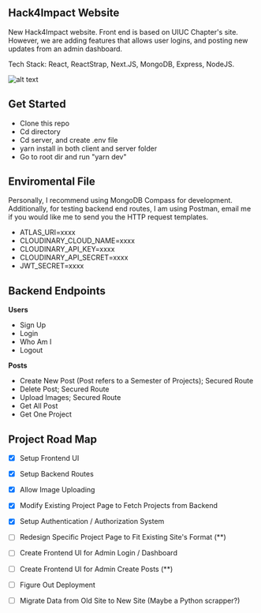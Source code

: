 ## Hack4Impact Website

New Hack4Impact website. Front end is based on UIUC Chapter's site. However, we are adding features that allows user logins, and posting new updates from an admin dashboard.

Tech Stack: React, ReactStrap, Next.JS, MongoDB, Express, NodeJS.

![alt text](https://raw.githubusercontent.com/hack4impact/www.hack4impact.org/master/docs/demo.png "Work in Progress")

## Get Started

- Clone this repo
- Cd directory
- Cd server, and create .env file
- yarn install in both client and server folder
- Go to root dir and run "yarn dev"

## Enviromental File

Personally, I recommend using MongoDB Compass for development. Additionally, for testing backend end routes, I am using Postman, email me if you would like me to send you the HTTP request templates.

- ATLAS_URI=xxxx
- CLOUDINARY_CLOUD_NAME=xxxx
- CLOUDINARY_API_KEY=xxxx
- CLOUDINARY_API_SECRET=xxxx
- JWT_SECRET=xxxx

## Backend Endpoints
**Users**
- Sign Up
- Login
- Who Am I
- Logout

**Posts**
- Create New Post (Post refers to a Semester of Projects); Secured Route
- Delete Post; Secured Route
- Upload Images; Secured Route
- Get All Post
- Get One Project

## Project Road Map

- [x] Setup Frontend UI
- [x] Setup Backend Routes
- [x] Allow Image Uploading
- [x] Modify Existing Project Page to Fetch Projects from Backend
- [x] Setup Authentication / Authorization System
- [ ] Redesign Specific Project Page to Fit Existing Site's Format (\*\*)
- [ ] Create Frontend UI for Admin Login / Dashboard
- [ ] Create Frontend UI for Admin Create Posts (\*\*)
- [ ] Figure Out Deployment
- [ ]  Migrate Data from Old Site to New Site (Maybe a Python scrapper?)



